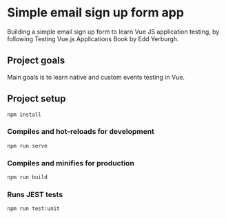 # Simple email sign up form app

Building a simple email sign up form to learn Vue JS application testing, by following Testing Vue.js Applications Book by Edd Yerburgh.

## Project goals

Main goals is to learn native and custom events testing in Vue.

## Project setup

```
npm install
```

### Compiles and hot-reloads for development

```
npm run serve
```

### Compiles and minifies for production

```
npm run build
```

### Runs JEST tests

```
npm run test:unit
```
